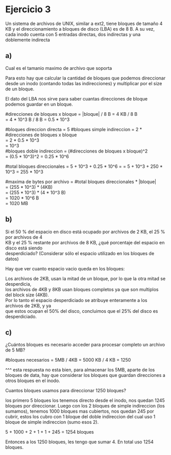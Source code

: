 # Ejercicio 3

Un sistema de archivos de UNIX, similar a ext2, tiene bloques de tamaño
4 KB y el direccionamiento a bloques de disco (LBA) es de 8 B. A su
vez, cada inodo cuenta con 5 entradas directas, dos indirectas y una
doblemente indirecta


## a)
Cual es el tamanio maximo de archivo que soporta

Para esto hay que calcular la cantidad de bloques que podemos direccionar desde un inodo (contando todas las indirecciones) y multiplicar por el size de un bloque.

El dato del LBA nos sirve para saber cuantas direcciones de bloque podemos guardar en un bloque.


#direcciones de bloques x bloque = |bloque| / 8 B 
                                 = 4 KB / 8 B   
                                 = 4 * 10^3 B / 8 B = 0.5 * 10^3  

#bloques direccion directa = 5
#bloques simple indireccion = 2 * #direcciones de bloques x bloque  
                            = 2 * 0.5 * 10^3  
                            = 10^3  
#bloques doble indireccion = (#direcciones de bloques x bloque)^2  
                           = (0.5 * 10^3)^2 = 0.25 * 10^6  

#total bloques direccionales = 5 + 10^3 + 0.25 * 10^6 = 
                             = 5 + 10^3 + 250 * 10^3
                             = 255 * 10^3

#maxima de bytes por archivo = #total bloques direccionales * |bloque|  
                             = (255 * 10^3) * (4KB)  
                             = (255 * 10^3) * (4 * 10^3 B)  
                             = 1020 * 10^6 B  
                             = 1020 MB  


## b)
Si el 50 % del espacio en disco está ocupado por archivos de 2 KB, el 25 % por archivos de 4  
KB y el 25 % restante por archivos de 8 KB, ¿qué porcentaje del espacio en disco está siendo  
desperdiciado? (Considerar sólo el espacio utilizado en los bloques de datos)  

Hay que ver cuanto espacio vacio queda en los bloques:

Los archivos de 2KB, usan la mitad de un bloque, por lo que la otra mitad se desperdicia,   
los archivos de 4KB y 8KB usan bloques completos ya que son multiplos del block size (4KB).  
Por lo tanto el espacio desperdiciado se atribuye enteramente a los archivos de 2KB, y ya  
que estos ocupan el 50% del disco, concluimos que el 25% del disco es desperdiciado.  


## c)
¿Cuántos bloques es necesario acceder para procesar completo un archivo de 5 MB?

#bloques necesarios = 5MB / 4KB = 5000 KB / 4 KB = 1250

^^^ esta respuesta no esta bien, para almacenar los 5MB, aparte de los bloques de data,
hay que considerar los bloques que guardan direcciones a otros bloques en el inodo.

Cuantos bloques usamos para direccionar 1250 bloques?

los primero 5 bloques los tenemos directo desde el inodo, nos quedan 1245 bloques por direccionar. Luego con los 2 bloques de simple indireccion (los sumamos), tenemos 1000 bloques mas cubiertos, nos quedan 245 por cubrir, estos los cubro con 1 bloque del doble indireccion del cual uso 1 bloque de simple indireccion (sumo esos 2).

5 + 1000 + 2 + 1 + 1 + 245 = 1254 bloques

Entonces a los 1250 bloques, les tengo que sumar 4.
En total uso 1254 bloques.
















